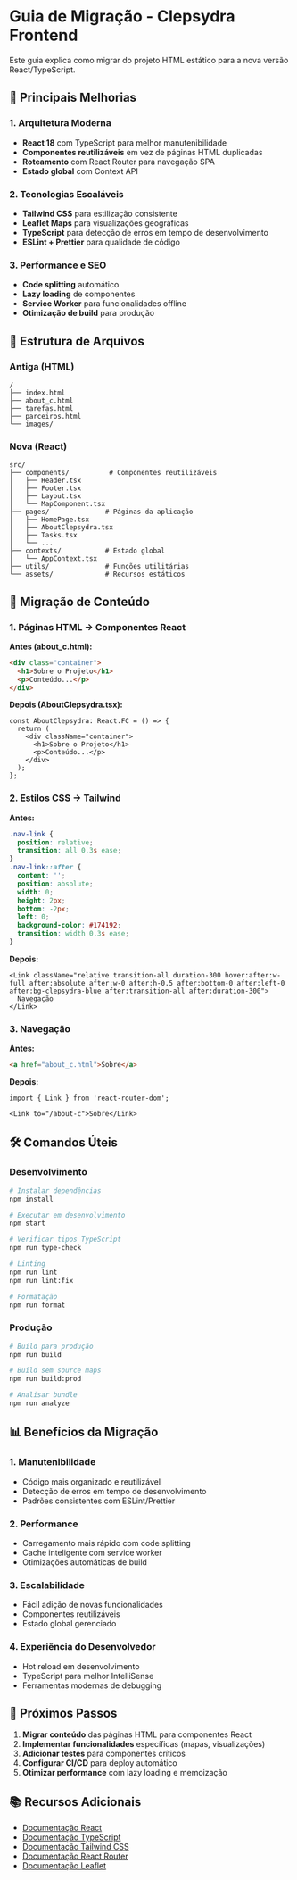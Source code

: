 # Guia de Migração - Clepsydra Frontend

Este guia explica como migrar do projeto HTML estático para a nova versão React/TypeScript.

## 🚀 Principais Melhorias

### 1. **Arquitetura Moderna**
- **React 18** com TypeScript para melhor manutenibilidade
- **Componentes reutilizáveis** em vez de páginas HTML duplicadas
- **Roteamento** com React Router para navegação SPA
- **Estado global** com Context API

### 2. **Tecnologias Escaláveis**
- **Tailwind CSS** para estilização consistente
- **Leaflet Maps** para visualizações geográficas
- **TypeScript** para detecção de erros em tempo de desenvolvimento
- **ESLint + Prettier** para qualidade de código

### 3. **Performance e SEO**
- **Code splitting** automático
- **Lazy loading** de componentes
- **Service Worker** para funcionalidades offline
- **Otimização de build** para produção

## 📁 Estrutura de Arquivos

### Antiga (HTML)
```
/
├── index.html
├── about_c.html
├── tarefas.html
├── parceiros.html
└── images/
```

### Nova (React)
```
src/
├── components/          # Componentes reutilizáveis
│   ├── Header.tsx
│   ├── Footer.tsx
│   ├── Layout.tsx
│   └── MapComponent.tsx
├── pages/              # Páginas da aplicação
│   ├── HomePage.tsx
│   ├── AboutClepsydra.tsx
│   ├── Tasks.tsx
│   └── ...
├── contexts/           # Estado global
│   └── AppContext.tsx
├── utils/              # Funções utilitárias
└── assets/             # Recursos estáticos
```

## 🔄 Migração de Conteúdo

### 1. **Páginas HTML → Componentes React**

**Antes (about_c.html):**
```html
<div class="container">
  <h1>Sobre o Projeto</h1>
  <p>Conteúdo...</p>
</div>
```

**Depois (AboutClepsydra.tsx):**
```tsx
const AboutClepsydra: React.FC = () => {
  return (
    <div className="container">
      <h1>Sobre o Projeto</h1>
      <p>Conteúdo...</p>
    </div>
  );
};
```

### 2. **Estilos CSS → Tailwind**

**Antes:**
```css
.nav-link {
  position: relative;
  transition: all 0.3s ease;
}
.nav-link::after {
  content: '';
  position: absolute;
  width: 0;
  height: 2px;
  bottom: -2px;
  left: 0;
  background-color: #174192;
  transition: width 0.3s ease;
}
```

**Depois:**
```tsx
<Link className="relative transition-all duration-300 hover:after:w-full after:absolute after:w-0 after:h-0.5 after:bottom-0 after:left-0 after:bg-clepsydra-blue after:transition-all after:duration-300">
  Navegação
</Link>
```

### 3. **Navegação**

**Antes:**
```html
<a href="about_c.html">Sobre</a>
```

**Depois:**
```tsx
import { Link } from 'react-router-dom';

<Link to="/about-c">Sobre</Link>
```

## 🛠️ Comandos Úteis

### Desenvolvimento
```bash
# Instalar dependências
npm install

# Executar em desenvolvimento
npm start

# Verificar tipos TypeScript
npm run type-check

# Linting
npm run lint
npm run lint:fix

# Formatação
npm run format
```

### Produção
```bash
# Build para produção
npm run build

# Build sem source maps
npm run build:prod

# Analisar bundle
npm run analyze
```

## 📊 Benefícios da Migração

### 1. **Manutenibilidade**
- Código mais organizado e reutilizável
- Detecção de erros em tempo de desenvolvimento
- Padrões consistentes com ESLint/Prettier

### 2. **Performance**
- Carregamento mais rápido com code splitting
- Cache inteligente com service worker
- Otimizações automáticas de build

### 3. **Escalabilidade**
- Fácil adição de novas funcionalidades
- Componentes reutilizáveis
- Estado global gerenciado

### 4. **Experiência do Desenvolvedor**
- Hot reload em desenvolvimento
- TypeScript para melhor IntelliSense
- Ferramentas modernas de debugging

## 🔧 Próximos Passos

1. **Migrar conteúdo** das páginas HTML para componentes React
2. **Implementar funcionalidades** específicas (mapas, visualizações)
3. **Adicionar testes** para componentes críticos
4. **Configurar CI/CD** para deploy automático
5. **Otimizar performance** com lazy loading e memoização

## 📚 Recursos Adicionais

- [Documentação React](https://react.dev/)
- [Documentação TypeScript](https://www.typescriptlang.org/docs/)
- [Documentação Tailwind CSS](https://tailwindcss.com/docs)
- [Documentação React Router](https://reactrouter.com/)
- [Documentação Leaflet](https://leafletjs.com/reference.html) 